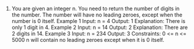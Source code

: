 1) You are given an integer n. You need to return the number of digits in the number.
The number will have no leading zeroes, except when the number is 0 itself.
Example 1
Input: n = 4
Output: 1
Explanation: There is only 1 digit in 4.
Example 2
Input: n = 14
Output: 2
Explanation: There are 2 digits in 14.
Example 3
Input: n = 234
Output:
3
Constraints:
0 <= n <= 5000
n will contain no leading zeroes except when it is 0 itself.
